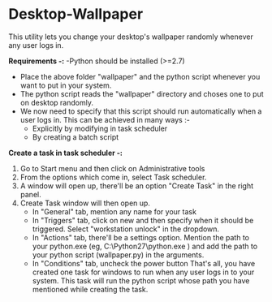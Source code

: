 # Desktop-Wallpaper
This utility lets you change your desktop's wallpaper randomly whenever any user logs in.

**Requirements -:**
	-Python should be installed (>=2.7)

- Place the above folder "wallpaper" and the python script whenever you want to put in your system.
- The python script reads the "wallpaper" directory and choses one to put on desktop randomly. 
- We now need to specify that this script should run automatically when a user logs in. This can be achieved in many ways :-
	- Explicitly by modifying in task scheduler
	- By creating a batch script
	
**Create a task in task scheduler -:**
1) Go to Start menu and then click on Administrative tools
2) From the options which come in, select Task scheduler.
3) A window will open up, there'll be an option "Create Task" in the right panel.
4) Create Task window will then open up.
	- In "General" tab, mention any name for your task
	- In "Triggers" tab, click on new and then specify when it should be triggered. Select "workstation unlock" in the dropdown.
	- In "Actions" tab, there'll be a settings option. Mention the path to your python.exe (eg, C:\Python27\python.exe ) and add the path to your python script (wallpaper.py) in the arguments.
	- In "Conditions" tab, uncheck the power button
That's all, you have created one task for windows to run when any user logs in to your system. This task will run the python script whose path you have mentioned while creating the task.
